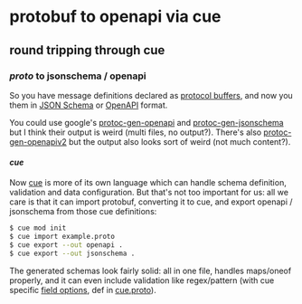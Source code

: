 # protobuf to openapi via cue

## round tripping through cue


### _proto_ to jsonschema / openapi

So you have message definitions declared as
[protocol buffers](https://developers.google.com/protocol-buffers),
and now you them in [JSON Schema](https://json-schema.org/)
or [OpenAPI](https://swagger.io/specification/) format.

You could use google's
[protoc-gen-openapi](https://github.com/google/gnostic/tree/master/cmd/protoc-gen-openapi)
and [protoc-gen-jsonschema](https://github.com/google/gnostic/tree/master/cmd/protoc-gen-jsonschema)
but I think their output is weird (multi files, no output?).
There's also [protoc-gen-openapiv2](https://github.com/grpc-ecosystem/grpc-gateway/tree/master/protoc-gen-openapiv2)
but the output also looks sort of weird (not much content?).

#### _cue_

Now [cue](https://cuelang.org/) is more of its own language
which can handle schema definition, validation and data configuration.
But that's not too important for us:
all we care is that it can import protobuf, converting it to cue,
and export openapi / jsonschema from those cue definitions:

```sh
$ cue mod init
$ cue import example.proto
$ cue export --out openapi .
$ cue export --out jsonschema .
```

The generated schemas look fairly solid:
all in one file, handles maps/oneof properly,
and it can even include validation like regex/pattern
(with cue specific [field options](https://cuelang.org/docs/integrations/protobuf/#field-options),
def in [cue.proto](https://github.com/cue-lang/cue/blob/v0.4.1/encoding/protobuf/cue/cue.proto)).
